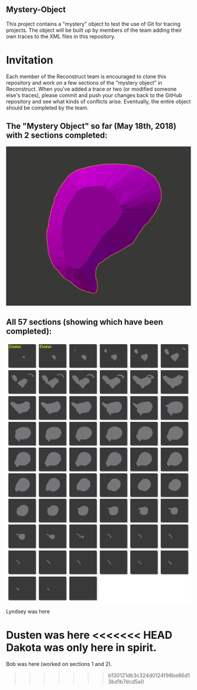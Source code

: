 ## Mystery-Object
This project contains a "mystery" object to test the use of Git for tracing projects. The object will be built up by members of the team adding their own traces to the XML files in this repository.

# Invitation
Each member of the Reconstruct team is encouraged to clone this repository and work on a few sections of the "mystery object" in Reconstruct. When you've added a trace or two (or modified someone else's traces), please commit and push your changes back to the GitHub repository and see what kinds of conflicts arise. Eventually, the entire object should be completed by the team.

## The "Mystery Object" so far (May 18th, 2018) with 2 sections completed:
![MysteryObject](images/sections_so_far.gif?raw=true "MysteryObject")


## All 57 sections (showing which have been completed):
![CompletedFrames](images/All_Frames_Done.png?raw=true "CompletedFrames")

Lyndsey was here

Dusten was here
<<<<<<< HEAD
Dakota was only here in spirit. 
=======

Bob was here (worked on sections 1 and 2).
>>>>>>> b130121db3c324d0124f98be86d13bd1b7dcd5a0
